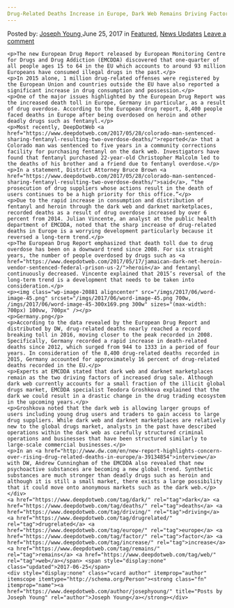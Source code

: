 ```yaml
---
Drug-Related Deaths Increase in Europe, Dark Web Remains Driving Factor
---
```

<article class="post-listing post-20876 post type-post status-publish format-standard has-post-thumbnail hentry  tag-dark tag-deaths tag-driving tag-drugrelated tag-europe tag-factor tag-increase tag-remains tag-web">
    <div class="post-inner">
        <span>Posted by: <a href="https://www.deepdotweb.com/author/josephyoung/" title="">Joseph Young </a></span>
    <span>June 25, 2017</span>
    <span>in <a href="https://www.deepdotweb.com/category/deepdot-news/" rel="category tag">Featured</a>, <a href="https://www.deepdotweb.com/category/news-updates/" rel="category tag">News Updates</a></span>
    <span><a href="https://www.deepdotweb.com/2017/06/25/drug-related-deaths-increase-europe-dark-web-remains-driving-factor/#respond">Leave a comment</a></span>
    </p>
    <div class="clear"></div>
    
    <p>The new European Drug Report released by European Monitoring Centre for Drugs and Drug Addiction (EMCDDA) discovered that one-quarter of all people ages 15 to 64 in the EU which accounts to around 93 million Europeans have consumed illegal drugs in the past.</p>
    <p>In 2015 alone, 1 million drug-related offenses were registered by the European Union and countries outside the EU have also reported a significant increase in drug consumption and possession.</p>
    <p>One of the major issues highlighted by the European Drug Report was the increased death toll in Europe, Germany in particular, as a result of drug overdose. According to the European drug report, 8,400 people faced deaths in Europe after being overdosed on heroin and other deadly drugs such as fentanyl.</p>
    <p>Most recently, DeepDotWeb <a href="https://www.deepdotweb.com/2017/05/28/colorado-man-sentenced-sharing-fentanyl-resulting-two-overdose-deaths/">reported</a> that a Colorado man was sentenced to five years in a community corrections facility for purchasing fentanyl on the dark web. Investigators have found that fentanyl purchased 22-year-old Christopher Malcolm led to the deaths of his brother and a friend due to fentanyl overdose.</p>
    <p>In a statement, District Attorney Bruce Brown <a href="https://www.deepdotweb.com/2017/05/28/colorado-man-sentenced-sharing-fentanyl-resulting-two-overdose-deaths/">said</a>, “the prosecution of drug suppliers whose actions result in the death of users continues to be a high priority for this office.”</p>
    <p>Due to the rapid increase in consumption and distribution of fentanyl and heroin through the dark web and darknet marketplaces, recorded deaths as a result of drug overdose increased by over 6 percent from 2014. Julian Vincente, an analyst at the public health department of EMCDDA, noted that the sharp increase of drug-related deaths in Europe is a worrying development particularly because it reversed a long-term trend.</p>
    <p>The European Drug Report emphasized that death toll due to drug overdose has been on a downward trend since 2008. For six straight years, the number of people overdosed by drugs such as <a href="https://www.deepdotweb.com/2017/05/17/jamaican-dark-net-heroin-vendor-sentenced-federal-prison-us-2/">heroin</a> and fentanyl continuously decreased. Vincente explained that 2015’s reversal of the long-term trend is a development that needs to be taken into consideration.</p>
    <p><img class="wp-image-20881 aligncenter" src="/imgs/2017/06/word-image-45.png" srcset="/imgs/2017/06/word-image-45.png 700w, /imgs/2017/06/word-image-45-300x169.png 300w" sizes="(max-width: 700px) 100vw, 700px" /></p>
    <p>Germany.png</p>
    <p>According to the data revealed by the European Drug Report and distributed by DW, drug-related deaths nearly reached a record breaking toll in 2016, moving closer to the peak recorded in 2008. Specifically, Germany recorded a rapid increase in death-related deaths since 2012, which surged from 944 to 1333 in a period of four years. In consideration of the 8,400 drug-related deaths recorded in 2015, Germany accounted for approximately 16 percent of drug-related deaths recorded in the EU.</p>
    <p>Experts at EMCDDA stated that dark web and darknet marketplaces remain as the two driving factors of increased drug sale. Although dark web currently accounts for a small fraction of the illicit global drugs market, EMCDDA specialist Teodora Groshkova explained that the dark we could result in a drastic change in the drug trading ecosystem in the upcoming years.</p>
    <p>Groshkova noted that the dark web is allowing larger groups of users including young drug users and traders to gain access to large drug suppliers. While dark web and darknet marketplaces are relatively new to the global drugs market, analysts in the past have described operations within the dark web as carefully structured criminal operations and businesses that have been structured similarly to large-scale commercial businesses.</p>
    <p>In an <a href="http://www.dw.com/en/new-report-highlights-concern-over-rising-drug-related-deaths-in-europe/a-39134854">interview</a> with DW, Andrew Cunningham of the EMCDDA also revealed that new psychoactive substances are becoming a new global trend. Synthetic substances are much stronger than deadly drugs such as heroin and although it is still a small market, there exists a large possibility that it could move onto anonymous markets such as the dark web.</p>
    </div>
    <a href="https://www.deepdotweb.com/tag/dark/" rel="tag">dark</a> <a href="https://www.deepdotweb.com/tag/deaths/" rel="tag">deaths</a> <a href="https://www.deepdotweb.com/tag/driving/" rel="tag">driving</a> <a href="https://www.deepdotweb.com/tag/drugrelated/" rel="tag">drugrelated</a> <a href="https://www.deepdotweb.com/tag/europe/" rel="tag">europe</a> <a href="https://www.deepdotweb.com/tag/factor/" rel="tag">factor</a> <a href="https://www.deepdotweb.com/tag/increase/" rel="tag">increase</a> <a href="https://www.deepdotweb.com/tag/remains/" rel="tag">remains</a> <a href="https://www.deepdotweb.com/tag/web/" rel="tag">web</a></span> <span style="display:none" class="updated">2017-06-25</span>
    <div style="display:none" class="vcard author" itemprop="author" itemscope itemtype="http://schema.org/Person"><strong class="fn" itemprop="name"><a href="https://www.deepdotweb.com/author/josephyoung/" title="Posts by Joseph Young" rel="author">Joseph Young</a></strong></div>
    
